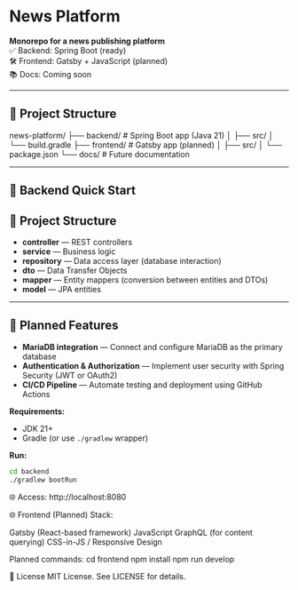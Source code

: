 # News Platform

**Monorepo for a news publishing platform**  
✅ Backend: Spring Boot (ready)  
🛠 Frontend: Gatsby + JavaScript (planned)  
📚 Docs: Coming soon

---

## 📂 Project Structure
news-platform/
├── backend/ # Spring Boot app (Java 21)
│ ├── src/
│ └── build.gradle
├── frontend/ # Gatsby app (planned)
│ ├── src/
│ └── package.json
└── docs/ # Future documentation


---

## 🚀 Backend Quick Start

## 📂 Project Structure

- **controller** — REST controllers
- **service** — Business logic
- **repository** — Data access layer (database interaction)
- **dto** — Data Transfer Objects
- **mapper** — Entity mappers (conversion between entities and DTOs)
- **model** — JPA entities

---

## 📌 Planned Features

- **MariaDB integration** — Connect and configure MariaDB as the primary database
- **Authentication & Authorization** — Implement user security with Spring Security (JWT or OAuth2)
- **CI/CD Pipeline** — Automate testing and deployment using GitHub Actions

**Requirements:**
- JDK 21+
- Gradle (or use `./gradlew` wrapper)

**Run:**
```bash
cd backend
./gradlew bootRun
```
🌐 Access: http://localhost:8080

🌐 Frontend (Planned)
Stack:

Gatsby (React-based framework)
JavaScript
GraphQL (for content querying)
CSS-in-JS / Responsive Design

Planned commands:
cd frontend
npm install
npm run develop

📜 License
MIT License. See LICENSE for details.


